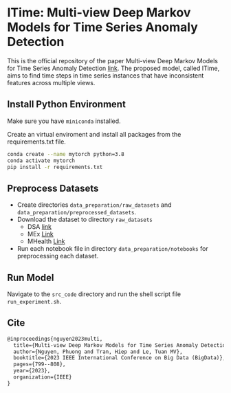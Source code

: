 # ITime: Multi-view Deep Markov Models for Time Series Anomaly Detection

This is the official repository of the paper Multi-view Deep Markov Models for Time Series Anomaly Detection [link](https://ieeexplore.ieee.org/stamp/stamp.jsp?arnumber=10386155). The proposed model, called ITime, aims to find time steps in time series instances that have inconsistent features across multiple views.

## Install Python Environment

Make sure you have `miniconda` installed.

Create an virtual enviroment and install all packages from the requirements.txt file.

```bash
conda create --name mytorch python=3.8
conda activate mytorch
pip install -r requirements.txt
```

## Preprocess Datasets

- Create directories `data_preparation/raw_datasets` and `data_preparation/preprocessed_datasets`.
- Download the dataset to directory `raw_datasets`
  - DSA [link](https://archive.ics.uci.edu/dataset/256/daily+and+sports+activities)
  - MEx [Link](https://archive.ics.uci.edu/dataset/500/mex)
  - MHealth [Link](http://archive.ics.uci.edu/dataset/319/mhealth+dataset)
- Run each notebook file in directory `data_preparation/notebooks` for preprocessing each dataset.

## Run Model

Navigate to the `src_code` directory and run the shell script file `run_experiment.sh`.

## Cite
```latex
@inproceedings{nguyen2023multi,
  title={Multi-view Deep Markov Models for Time Series Anomaly Detection},
  author={Nguyen, Phuong and Tran, Hiep and Le, Tuan MV},
  booktitle={2023 IEEE International Conference on Big Data (BigData)},
  pages={799--808},
  year={2023},
  organization={IEEE}
}
```